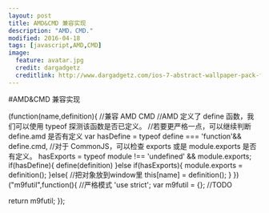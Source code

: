 ```yaml
---
layout: post
title: AMD&CMD 兼容实现
description: "AMD，CMD."
modified: 2016-04-18
tags: [javascript,AMD,CMD]
image:
  feature: avatar.jpg
  credit: dargadgetz
  creditlink: http://www.dargadgetz.com/ios-7-abstract-wallpaper-pack-for-iphone-5-and-ipod-touch-retina/
---
```


#AMD&CMD 兼容实现

(function(name,definition){ 
//兼容 AMD CMD
//AMD 定义了 define 函数，我们可以使用 typeof 探测该函数是否已定义。
//若要更严格一点，可以继续判断 define.amd 是否有定义
var hasDefine = typeof define === 'function'&& define.cmd,
//对于 CommonJS，可以检查 exports 或是 module.exports 是否有定义。
hasExports = typeof module !== 'undefined' && module.exports;
 if(hasDefine){ 
 	define(definition) 
 }else if(hasExports){
 	module.exports = definition();
 }else{ //把对象放到window里
 	this[name] = definition();
 }
})("m9futil",function(){
//严格模式
'use strict';
var m9futil = {};
//TODO 

return m9futil;
});
